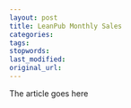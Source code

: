 ```yaml
---
layout: post
title: LeanPub Monthly Sales
categories:
tags:
stopwords:
last_modified:
original_url: 
---
```


The article goes here

